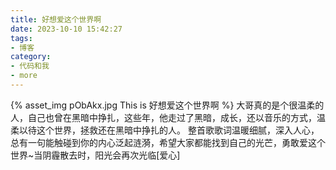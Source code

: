 ```yaml
---
title: 好想爱这个世界啊
date: 2023-10-10 15:42:27
tags:
- 博客
category:
- 代码和我
- more
---
```

{% asset_img pObAkx.jpg This is 好想爱这个世界啊 %}
大哥真的是个很温柔的人，自己也曾在黑暗中挣扎，这些年，他走过了黑暗，成长，还以音乐的方式，温柔以待这个世界，拯救还在黑暗中挣扎的人。
整首歌歌词温暖细腻，深入人心，总有一句能触碰到你的内心泛起涟漪，希望大家都能找到自己的光芒，勇敢爱这个世界~当阴霾散去时，阳光会再次光临[爱心]